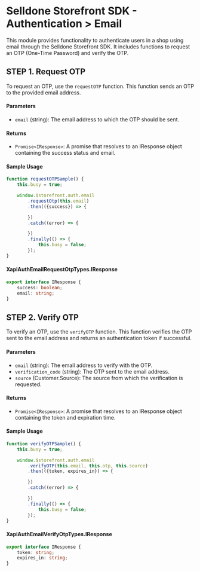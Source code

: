 # Selldone Storefront SDK - Authentication > Email

This module provides functionality to authenticate users in a shop using email through the Selldone Storefront SDK. It
includes functions to request an OTP (One-Time Password) and verify the OTP.

## STEP 1. Request OTP

To request an OTP, use the `requestOTP` function. This function sends an OTP to the provided email address.

#### Parameters

- `email` (string): The email address to which the OTP should be sent.

#### Returns

- `Promise<IResponse>`: A promise that resolves to an IResponse object containing the success status and email.

#### Sample Usage

```typescript
function requestOTPSample() {
    this.busy = true;

    window.$storefront.auth.email
        .requestOtp(this.email)
        .then(({success}) => {

        })
        .catch((error) => {

        })
        .finally(() => {
            this.busy = false;
        });
}
```

#### XapiAuthEmailRequestOtpTypes.IResponse

```typescript
export interface IResponse {
    success: boolean;
    email: string;
}
```

## STEP 2. Verify OTP

To verify an OTP, use the `verifyOTP` function. This function verifies the OTP sent to the email address and returns an
authentication token if successful.

#### Parameters

- `email` (string): The email address to verify with the OTP.
- `verification_code` (string): The OTP sent to the email address.
- `source` (Customer.Source): The source from which the verification is requested.


#### Returns

- `Promise<IResponse>`: A promise that resolves to an IResponse object containing the token and expiration time.

#### Sample Usage

```typescript
function verifyOTPSample() {
    this.busy = true;

    window.$storefront.auth.email
        .verifyOTP(this.email, this.otp, this.source)
        .then(({token, expires_in}) => {

        })
        .catch((error) => {

        })
        .finally(() => {
            this.busy = false;
        });
}
```

#### XapiAuthEmailVerifyOtpTypes.IResponse

```typescript
export interface IResponse {
    token: string;
    expires_in: string;
}
```


